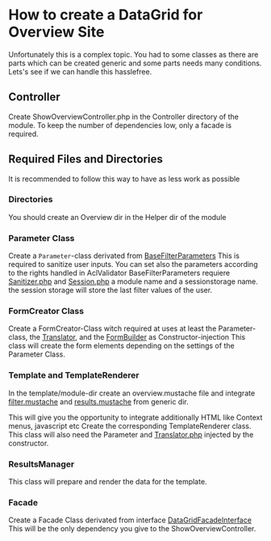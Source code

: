 # How to create a DataGrid for Overview Site

Unfortunately this is a complex topic. You had to some classes as there are parts which can be created generic and some parts needs many conditions.
Lets's see if we can handle this hasslefree.

## Controller
Create ShowOverviewController.php in the Controller directory of the module.
To keep the number of dependencies low, only a facade is required.

## Required Files and Directories
It is recommended to follow this way to have as less work as possible 

### Directories
You should create an Overview dir in the Helper dir of the module 

### Parameter Class
Create a `Parameter`-class derivated from [BaseFilterParameters](../../../../Framework/Utils/FormParameters/BaseFilterParameters.php)
This is required to sanitize user inputs. You can set also the parameters according to the rights handled in AclValidator
BaseFilterParameters requiere [Sanitizer.php](../../../../Framework/Core/Sanitizer.php) and [Session.php](../../../../Framework/Core/Session.php) a module name and a sessionstorage name.
the session storage will store the last filter values of the user.

### FormCreator Class
Create a FormCreator-Class witch required at uses at least the Parameter-class, the [Translator](../../../../Framework/Core/Translate/Translator.php), and 
the [FormBuilder](../../../../Framework/Utils/Html/FormBuilder.php) as Constructor-injection
This class will create the form elements depending on the settings of the Parameter Class.

### Template and TemplateRenderer
In the template/module-dir create an overview.mustache file and integrate
[filter.mustache](../../../../../templates/generic/filter.mustache) and 
[results.mustache](../../../../../templates/generic/results.mustache) from generic dir.

This will give you the opportunity to integrate additionally HTML like Context menus, javascript etc
Create the corresponding TemplateRenderer class. This class will also need the Parameter and [Translator.php](../../../../Framework/Core/Translate/Translator.php) injected by the constructor.

### ResultsManager
This class will prepare and render the data for the template.

### Facade 
Create a Facade Class derivated from interface [DataGridFacadeInterface](../../../../Framework/Utils/DataGridFacadeInterface.php)
This will be the only dependency you give to the ShowOverviewController.